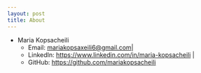 ```yaml
---
layout: post
title: About
---
```


- Maria Kopsacheili 
  - Email: mariakopsaxeili6@gmail.com| 
  - LinkedIn: https://www.linkedin.com/in/maria-kopsacheili | 
  - GitHub: https://github.com/mariakopsacheili
